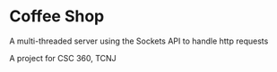# Coffee Shop

A multi-threaded server using the Sockets API to handle http requests

A project for CSC 360, TCNJ
